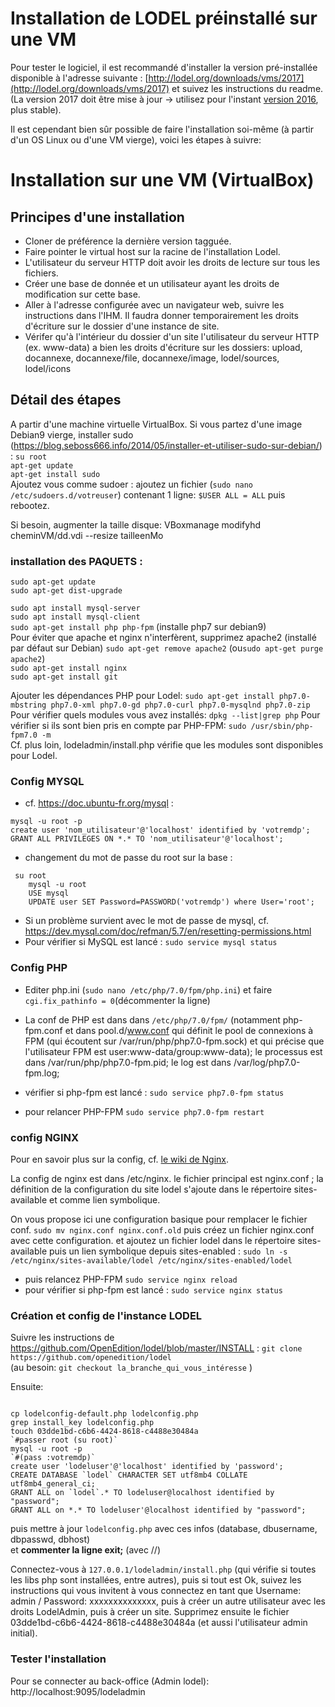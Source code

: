 # Installation de LODEL préinstallé sur une VM  

Pour tester le logiciel, il est recommandé d'installer la version pré-installée disponible à l'adresse suivante : [http://lodel.org/downloads/vms/2017](http://lodel.org/downloads/vms/2017) et suivez les instructions du readme.
(La version 2017 doit être mise à jour -> utilisez pour l'instant [version 2016](http://lodel.org/downloads/vms/2017), plus stable).

Il est cependant bien sûr possible de faire l'installation soi-même (à partir d'un OS Linux ou d'une VM vierge),
voici les étapes à suivre:  

# Installation sur une VM (VirtualBox)   

## Principes d'une installation  
- Cloner de préférence la dernière version tagguée.
- Faire pointer le virtual host sur la racine de l'installation Lodel.
- L'utilisateur du serveur HTTP doit avoir les droits de lecture sur tous les fichiers.
- Créer une base de donnée et un utilisateur ayant les droits de modification sur cette base.
- Aller à l'adresse configurée avec un navigateur web, suivre les instructions dans l'IHM. Il faudra donner temporairement les droits d'écriture sur le dossier d'une instance de site.
- Vérifer qu'à l'intérieur du dossier d'un site l'utilisateur du serveur HTTP (ex. www-data) a bien les droits d'écriture sur les dossiers: upload, docannexe, docannexe/file, docannexe/image, lodel/sources, lodel/icons

## Détail des étapes  
A partir d'une machine virtuelle VirtualBox.
Si vous partez d'une image Debian9 vierge, installer sudo (https://blog.seboss666.info/2014/05/installer-et-utiliser-sudo-sur-debian/) :
`su root`  
`apt-get update`  
`apt-get install sudo`  
Ajoutez vous comme sudoer : ajoutez un fichier (`sudo nano /etc/sudoers.d/votreuser`) contenant 1 ligne:
 `$USER ALL = ALL`
puis rebootez.  

Si besoin, augmenter la taille disque: VBoxmanage modifyhd cheminVM/dd.vdi --resize tailleenMo

### installation des PAQUETS :   

`sudo apt-get update`  
`sudo apt-get dist-upgrade`  

`sudo apt install mysql-server`  
`sudo apt install mysql-client`  
`sudo apt-get install php php-fpm`  (installe php7 sur debian9)  
Pour éviter que apache et nginx n'interfèrent, supprimez apache2 (installé par défaut sur Debian)
`sudo apt-get remove apache2`  (ou`sudo apt-get purge apache2`)    
`sudo apt-get install nginx`  
`sudo apt-get install git`  

Ajouter les dépendances PHP pour Lodel:
`sudo apt-get install php7.0-mbstring php7.0-xml php7.0-gd php7.0-curl php7.0-mysqlnd php7.0-zip` 
Pour vérifier quels modules vous avez installés:
`dpkg --list|grep php` 
Pour vérifier si ils sont bien pris en compte par PHP-FPM:
`sudo /usr/sbin/php-fpm7.0 -m`  
Cf. plus loin, lodeladmin/install.php vérifie que les modules sont disponibles pour Lodel.

### Config MYSQL  

- cf. https://doc.ubuntu-fr.org/mysql :
<pre><code>mysql -u root -p
create user 'nom_utilisateur'@'localhost' identified by 'votremdp';
GRANT ALL PRIVILEGES ON *.* TO 'nom_utilisateur'@'localhost';</code></pre>

- changement du mot de passe du root sur la base :
<pre><code>	su root
	mysql -u root
	USE mysql
	UPDATE user SET Password=PASSWORD('votremdp') where User='root';</code></pre>

- Si un problème survient avec le mot de passe de mysql, cf. https://dev.mysql.com/doc/refman/5.7/en/resetting-permissions.html
- Pour vérifier si MySQL est lancé :
	`sudo service mysql status` 

### Config PHP    
 
- Editer php.ini (`sudo nano /etc/php/7.0/fpm/php.ini`) et faire `cgi.fix_pathinfo = 0`(décommenter la ligne)  
- La conf de PHP est dans dans `/etc/php/7.0/fpm/` (notamment php-fpm.conf et dans pool.d/www.conf qui définit le pool de connexions à FPM (qui écoutent sur /var/run/php/php7.0-fpm.sock) et qui précise que l'utilisateur FPM est user:www-data/group:www-data); le processus est dans /var/run/php/php7.0-fpm.pid; le log est dans /var/log/php7.0-fpm.log;

- vérifier si php-fpm est lancé :
	`sudo service php7.0-fpm status`  
- pour relancer PHP-FPM
        `sudo service php7.0-fpm restart`  
	
### config NGINX   

Pour en savoir plus sur la config, cf. [le wiki de Nginx](https://www.nginx.com/resources/wiki/start/topics/examples/phpfcgi/). 

La config de nginx est dans /etc/nginx.
le fichier principal est nginx.conf ; la définition de la configuration du site lodel s'ajoute dans le répertoire sites-available et comme lien symbolique.

On vous propose ici une configuration basique pour remplacer le fichier conf.
`sudo mv nginx.conf nginx.conf.old` puis créez un fichier nginx.conf avec cette configuration.
et ajoutez un fichier lodel dans le répertoire sites-available
puis un lien symbolique depuis sites-enabled : `sudo ln -s /etc/nginx/sites-available/lodel /etc/nginx/sites-enabled/lodel`

- puis relancez PHP-FPM
        `sudo service nginx reload`   
- pour vérifier si php-fpm est lancé :
	`sudo service nginx status` 

### Création et config de l'instance LODEL  

Suivre les instructions de https://github.com/OpenEdition/lodel/blob/master/INSTALL :
`git clone https://github.com/openedition/lodel`  
(au besoin: `git checkout la_branche_qui_vous_intéresse` )

Ensuite:
<pre><code>
cp lodelconfig-default.php lodelconfig.php
grep install_key lodelconfig.php
touch 03dde1bd-c6b6-4424-8618-c4488e30484a
`#passer root (su root)`
mysql -u root -p
`#(pass :votremdp)`
create user 'lodeluser'@'localhost' identified by 'password';
CREATE DATABASE `lodel` CHARACTER SET utf8mb4 COLLATE utf8mb4_general_ci;
GRANT ALL on `lodel`.* TO lodeluser@localhost identified by "password";
GRANT ALL on *.* TO lodeluser'@localhost identified by "password";
</code></pre>  
puis mettre à jour `lodelconfig.php` avec ces infos (database, dbusername, dbpasswd, dbhost)  
et **commenter la ligne exit;** (avec //)  

Connectez-vous à `127.0.0.1/lodeladmin/install.php` (qui vérifie si toutes les libs php sont installées, entre autres),
puis si tout est Ok, suivez les instructions qui vous invitent à vous connectez en tant que Username: admin / Password: xxxxxxxxxxxxxx,
puis à créer un autre utilisateur avec les droits LodelAdmin, puis à créer un site.
Supprimez ensuite le fichier 03dde1bd-c6b6-4424-8618-c4488e30484a (et aussi l'utilisateur admin initial).  

### Tester l'installation  

Pour se connecter au back-office (Admin lodel):   
http://localhost:9095/lodeladmin
